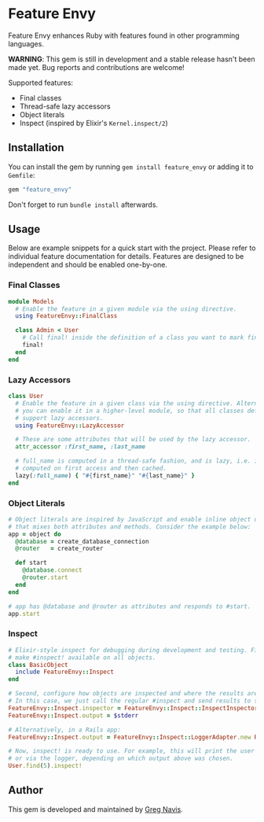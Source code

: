 # Feature Envy

Feature Envy enhances Ruby with features found in other programming languages.

**WARNING**: This gem is still in development and a stable release hasn't been
made yet. Bug reports and contributions are welcome!

Supported features:

- Final classes
- Thread-safe lazy accessors
- Object literals
- Inspect (inspired by Elixir's `Kernel.inspect/2`)

## Installation

You can install the gem by running `gem install feature_envy` or adding it to
`Gemfile`:

```ruby
gem "feature_envy"
```

Don't forget to run `bundle install` afterwards.

## Usage

Below are example snippets for a quick start with the project. Please refer to
individual feature documentation for details. Features are designed to be
independent and should be enabled one-by-one.

### Final Classes

```ruby
module Models
  # Enable the feature in a given module via the using directive.
  using FeatureEnvy::FinalClass

  class Admin < User
    # Call final! inside the definition of a class you want to mark final.
    final!
  end
end
```

### Lazy Accessors

```ruby
class User
  # Enable the feature in a given class via the using directive. Alternatively,
  # you can enable it in a higher-level module, so that all classes defined in
  # support lazy accessors.
  using FeatureEnvy::LazyAccessor

  # These are some attributes that will be used by the lazy accessor.
  attr_accessor :first_name, :last_name

  # full_name is computed in a thread-safe fashion, and is lazy, i.e. it's
  # computed on first access and then cached.
  lazy(:full_name) { "#{first_name}" "#{last_name}" }
end
```

### Object Literals

```ruby
# Object literals are inspired by JavaScript and enable inline object definition
# that mixes both attributes and methods. Consider the example below:
app = object do
  @database = create_database_connection
  @router   = create_router

  def start
    @database.connect
    @router.start
  end
end

# app has @database and @router as attributes and responds to #start.
app.start
```

### Inspect

```ruby
# Elixir-style inspect for debugging during development and testing. First,
# make #inspect! available on all objects.
class BasicObject
  include FeatureEnvy::Inspect
end

# Second, configure how objects are inspected and where the results are sent.
# In this case, we just call the regular #inspect and send results to stderr.
FeatureEnvy::Inspect.inspector = FeatureEnvy::Inspect::InspectInspector
FeatureEnvy::Inspect.output = $stderr

# Alternatively, in a Rails app:
FeatureEnvy::Inspect.output = FeatureEnvy::Inspect::LoggerAdapter.new Rails.logger

# Now, inspect! is ready to use. For example, this will print the user to stderr
# or via the logger, depending on which output above was chosen.
User.find(5).inspect!
```

## Author

This gem is developed and maintained by [Greg Navis](http://www.gregnavis.com).

